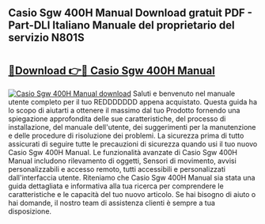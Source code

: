 ## Casio Sgw 400H Manual Download gratuit PDF - Part-DLl Italiano Manuale del proprietario del servizio N801S

# <h2><a href="http://dfbmkbi.blite.top/?on=Casio+Sgw+400H+Manual">🔗Download 👉🔴 Casio Sgw 400H Manual</a></h2>

[![Casio Sgw 400H Manual download](https://i.imgur.com/lujVjoI.png)](http://dfbmkbi.blite.top/?on=Casio+Sgw+400H+Manual)
Saluti e benvenuto nel manuale utente completo per il tuo REDDDDDDD appena acquistato. Questa guida ha lo scopo di aiutarti a ottenere il massimo dal tuo Prodotto fornendo una spiegazione approfondita delle sue caratteristiche, del processo di installazione, del manuale dell'utente, dei suggerimenti per la manutenzione e delle procedure di risoluzione dei problemi. La sicurezza prima di tutto assicurati di seguire tutte le precauzioni di sicurezza quando usi il tuo nuovo Casio Sgw 400H Manual. Le funzionalità avanzate di Casio Sgw 400H Manual includono rilevamento di oggetti, Sensori di movimento, avvisi personalizzabili e accesso remoto, tutti accessibili e personalizzati dall'interfaccia utente. Riteniamo che Casio Sgw 400H Manual sia stata una guida dettagliata e informativa alla tua ricerca per comprendere le caratteristiche e le capacità del tuo nuovo articolo. Se hai bisogno di aiuto o hai domande, il nostro team di assistenza clienti è sempre a tua disposizione.
